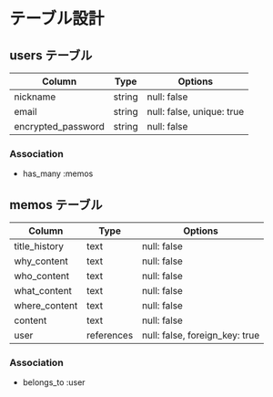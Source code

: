 # テーブル設計

## users テーブル

| Column             | Type    | Options                   |
| ------------------ | ------- | ------------------------- |
| nickname           | string  | null: false               |
| email              | string  | null: false, unique: true |
| encrypted_password | string  | null: false               |

### Association
- has_many :memos

## memos テーブル

| Column        | Type        | Options                        |
| ------------- | ----------- | ------------------------------ |
| title_history | text        | null: false                    |
| why_content   | text        | null: false                    |
| who_content   | text        | null: false                    |
| what_content  | text        | null: false                    |
| where_content | text        | null: false                    |
| content       | text        | null: false                    |
| user          | references  | null: false, foreign_key: true |

### Association
- belongs_to :user